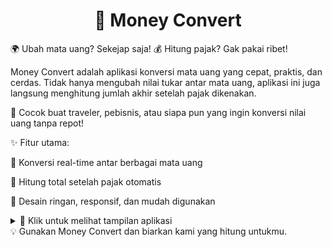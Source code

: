 <h1 align="center"><b>💸 Money Convert</b></h1>


🌍 Ubah mata uang? Sekejap saja!
💰 Hitung pajak? Gak pakai ribet!

Money Convert adalah aplikasi konversi mata uang yang cepat, praktis, dan cerdas. Tidak hanya mengubah nilai tukar antar mata uang, aplikasi ini juga langsung menghitung jumlah akhir setelah pajak dikenakan.

🚀 Cocok buat traveler, pebisnis, atau siapa pun yang ingin konversi nilai uang tanpa repot!

✨ Fitur utama:

🔄 Konversi real-time antar berbagai mata uang

🧮 Hitung total setelah pajak otomatis

📱 Desain ringan, responsif, dan mudah digunakan

<details> <summary>👀 Klik untuk melihat tampilan aplikasi</summary> <p align="center"> <img src="https://your-image-url.com/money-convert-preview.gif" width="70%" alt="Preview Money Convert" /> </p> </details>
💡 Gunakan Money Convert dan biarkan kami yang hitung untukmu.
